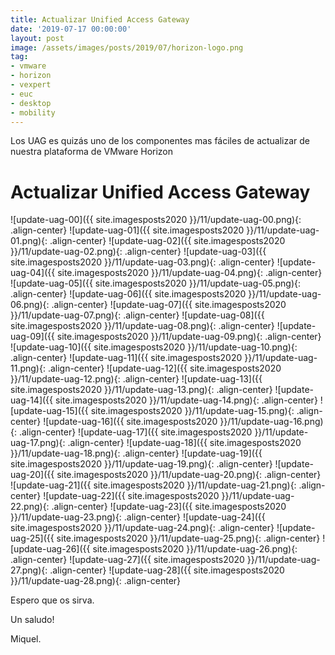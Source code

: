 ```yaml
---
title: Actualizar Unified Access Gateway
date: '2019-07-17 00:00:00'
layout: post
image: /assets/images/posts/2019/07/horizon-logo.png
tag:
- vmware
- horizon
- vexpert
- euc
- desktop
- mobility
---
```


Los UAG es quizás uno de los componentes mas fáciles de actualizar de nuestra plataforma de VMware Horizon

# Actualizar Unified Access Gateway

![update-uag-00]({{ site.imagesposts2020 }}/11/update-uag-00.png){: .align-center}
![update-uag-01]({{ site.imagesposts2020 }}/11/update-uag-01.png){: .align-center}
![update-uag-02]({{ site.imagesposts2020 }}/11/update-uag-02.png){: .align-center}
![update-uag-03]({{ site.imagesposts2020 }}/11/update-uag-03.png){: .align-center}
![update-uag-04]({{ site.imagesposts2020 }}/11/update-uag-04.png){: .align-center}
![update-uag-05]({{ site.imagesposts2020 }}/11/update-uag-05.png){: .align-center}
![update-uag-06]({{ site.imagesposts2020 }}/11/update-uag-06.png){: .align-center}
![update-uag-07]({{ site.imagesposts2020 }}/11/update-uag-07.png){: .align-center}
![update-uag-08]({{ site.imagesposts2020 }}/11/update-uag-08.png){: .align-center}
![update-uag-09]({{ site.imagesposts2020 }}/11/update-uag-09.png){: .align-center}
![update-uag-10]({{ site.imagesposts2020 }}/11/update-uag-10.png){: .align-center}
![update-uag-11]({{ site.imagesposts2020 }}/11/update-uag-11.png){: .align-center}
![update-uag-12]({{ site.imagesposts2020 }}/11/update-uag-12.png){: .align-center}
![update-uag-13]({{ site.imagesposts2020 }}/11/update-uag-13.png){: .align-center}
![update-uag-14]({{ site.imagesposts2020 }}/11/update-uag-14.png){: .align-center}
![update-uag-15]({{ site.imagesposts2020 }}/11/update-uag-15.png){: .align-center}
![update-uag-16]({{ site.imagesposts2020 }}/11/update-uag-16.png){: .align-center}
![update-uag-17]({{ site.imagesposts2020 }}/11/update-uag-17.png){: .align-center}
![update-uag-18]({{ site.imagesposts2020 }}/11/update-uag-18.png){: .align-center}
![update-uag-19]({{ site.imagesposts2020 }}/11/update-uag-19.png){: .align-center}
![update-uag-20]({{ site.imagesposts2020 }}/11/update-uag-20.png){: .align-center}
![update-uag-21]({{ site.imagesposts2020 }}/11/update-uag-21.png){: .align-center}
![update-uag-22]({{ site.imagesposts2020 }}/11/update-uag-22.png){: .align-center}
![update-uag-23]({{ site.imagesposts2020 }}/11/update-uag-23.png){: .align-center}
![update-uag-24]({{ site.imagesposts2020 }}/11/update-uag-24.png){: .align-center}
![update-uag-25]({{ site.imagesposts2020 }}/11/update-uag-25.png){: .align-center}
![update-uag-26]({{ site.imagesposts2020 }}/11/update-uag-26.png){: .align-center}
![update-uag-27]({{ site.imagesposts2020 }}/11/update-uag-27.png){: .align-center}
![update-uag-28]({{ site.imagesposts2020 }}/11/update-uag-28.png){: .align-center}



Espero que os sirva.

Un saludo!

Miquel.


